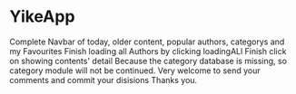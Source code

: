 # YikeApp
Complete Navbar of today, older content, popular authors, categorys and my Favourites 
Finish loading all Authors by clicking loadingALl
Finish click on showing contents' detail
Because the category database is missing, so category module will not be continued.
Very welcome to send your comments and commit your disisions 
Thanks you.
